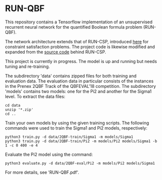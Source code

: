 # RUN-QBF

This repository contains a Tensorflow implementation of an unsupervised recurrent neural network for the quantified Boolean formula problem (RUN-QBF). 

The network architecture extends that of RUN-CSP, introduced [here](https://arxiv.org/abs/1909.08387) for constraint satisfaction problems. The project code is likewise modified and expanded from the [source code](https://github.com/RUNCSP/RUN-CSP) behind RUN-CSP.

This project is currently in progress. The model is up and running but needs tuning and re-training.
                                                                                                                                                                                                                                                                                                                                                                                                                                                                                                                                                                                                                                                                                                                                                                                                                                                                                                                                                                                                                                                                                                                                                                                                                                                                                                                                                                                                                                                                                                                                                                                                                                                                                                                                                                                                                                                                                                                                                                                                                                                                                                                                                                                                                                                                                                                                                                                                                                                                                                                                                                                                                                                                                                                                                                                                                                                                                                                                                                                                                                                                                                                                                                                                                                                                                                                                                                                                                                                                                                                                                                                                                                                                                                                                                                                                                                                                                                                                                                                                                                                                                                                                                                                                                                                                                                                                                                                                                                                                                                                                                                                                                                                                                                                                                                                                                                                                                                                                                                                                                                                                                                                                                                                                                                                                                                                                                                                                                                                                                                                                                                                                                                                                                                                                                                                                                                                                                                                                                                                                                                                                                                                                                                                                                                                                                                                                                                                                                                                                                                                                                                                                                                                                                                                                                                                                                                                                                                                                                                                                                                                                                                                                                                                                                                                                                                                                                                                                                                                                                                                                                                                                                                                                                                                                                                                                                                                                                                                                                                                                                                                                                                                                                                                                                                                                                                                                                                                                                                                                                                                                                                                                                                                                                                                                                                                                                                                                                                                                                                                                                                                                                                                        
The subdirectory 'data' contains zipped files for both training and evaluation data. The evaluation data in particular consists of the instances in the Prenex 2QBF Track of the QBFEVAL'18 competition. The subdirectory 'models' contains two models: one for the Pi2 and another for the Sigma1 level. To extract the data files:

```
cd data
unzip '*.zip'
cd ..
```

Train your own models by using the given training scripts. The following commands were used to train the Sigma1 and Pi2 models, respectively:

```
python3 train.py -d data/2QBF-train/Sigma1 -m models/Sigma1
python3 train.py -d data/2QBF-train/Pi2 -m models/Pi2 models/Sigma1 -b 1 -c 0 400 -e 4
```

Evaluate the Pi2 model using the command:

```
python3 evaluate.py -d data/2QBF-eval/Pi2 -m models/Pi2 models/Sigma1
```

For more details, see 'RUN-QBF.pdf'.
